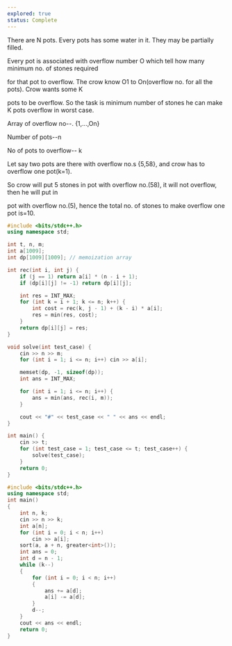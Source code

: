 ```yaml
---
explored: true
status: Complete
---
```


There are N pots. Every pots has some water in it. They may be partially filled.

Every pot is associated with overflow number O which tell how many minimum no. of stones required

for that pot to overflow. The crow know O1 to On(overflow no. for all the pots). Crow wants some K

pots to be overflow. So the task is minimum number of stones he can make K pots overflow in worst case.

  

Array of overflow no--. {1,...,On}

Number of pots--n

No of pots to overflow-- k

  

Let say two pots are there with overflow no.s {5,58}, and crow has to overflow one pot(k=1).

So crow will put 5 stones in pot with overflow no.(58), it will not overflow, then he will put in

pot with overflow no.(5), hence the total no. of stones to make overflow one pot is=10.


```cpp
#include <bits/stdc++.h>
using namespace std;

int t, n, m;
int a[1009];
int dp[1009][1009]; // memoization array

int rec(int i, int j) {
    if (j == 1) return a[i] * (n - i + 1);
    if (dp[i][j] != -1) return dp[i][j];

    int res = INT_MAX;
    for (int k = i + 1; k <= n; k++) {
        int cost = rec(k, j - 1) + (k - i) * a[i];
        res = min(res, cost);
    }
    return dp[i][j] = res;
}

void solve(int test_case) {
    cin >> n >> m;
    for (int i = 1; i <= n; i++) cin >> a[i];

    memset(dp, -1, sizeof(dp));
    int ans = INT_MAX;

    for (int i = 1; i <= n; i++) {
        ans = min(ans, rec(i, m));
    }

    cout << "#" << test_case << " " << ans << endl;
}

int main() {
    cin >> t;
    for (int test_case = 1; test_case <= t; test_case++) {
        solve(test_case);
    }
    return 0;
}

```



```cpp
#include <bits/stdc++.h>
using namespace std;
int main()
{
    int n, k;
    cin >> n >> k;
    int a[n];
    for (int i = 0; i < n; i++)
        cin >> a[i];
    sort(a, a + n, greater<int>());
    int ans = 0;
    int d = n - 1;
    while (k--)
    {
        for (int i = 0; i < n; i++)
        {
            ans += a[d];
            a[i] -= a[d];
        }
        d--;
    }
    cout << ans << endl;
    return 0;
}
```

